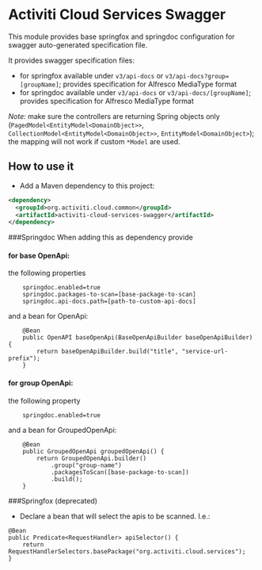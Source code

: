 # Activiti Cloud Services Swagger

This module provides base springfox and springdoc configuration for swagger auto-generated specification file.

It provides swagger specification files:

-   for springfox available under `v3/api-docs` or `v3/api-docs?group=[groupName]`;
    provides specification for Alfresco MediaType format
-   for springdoc available under `v3/api-docs` or `v3/api-docs/[groupName]`;
    provides specification for Alfresco MediaType format

*Note:* make sure the controllers are returning Spring objects only (`PagedModel<EntityModel<DomainObject>>`,
`CollectionModel<EntityModel<DomainObject>>`, `EntityModel<DomainObject>`); the mapping will not work if custom `*Model`
are used.

## How to use it
- Add a Maven dependency to this project:

```xml
<dependency>
  <groupId>org.activiti.cloud.common</groupId>
  <artifactId>activiti-cloud-services-swagger</artifactId>
</dependency>
```

###Springdoc
When adding this as dependency provide

#### for base OpenApi:
the following properties
```
    springdoc.enabled=true
    springdoc.packages-to-scan=[base-package-to-scan]
    springdoc.api-docs.path=[path-to-custom-api-docs]
```
and a bean for OpenApi:
```
    @Bean
    public OpenAPI baseOpenApi(BaseOpenApiBuilder baseOpenApiBuilder) {
        return baseOpenApiBuilder.build("title", "service-url-prefix");
    }
```
#### for group OpenApi:
the following property
```
    springdoc.enabled=true
```
and a bean for GroupedOpenApi:
```
    @Bean
    public GroupedOpenApi groupedOpenApi() {
        return GroupedOpenApi.builder()
            .group("group-name")
            .packagesToScan([base-package-to-scan])
            .build();
    }
```


###Springfox (deprecated)
- Declare a bean that will select the apis to be scanned. I.e.:
```
@Bean
public Predicate<RequestHandler> apiSelector() {
    return RequestHandlerSelectors.basePackage("org.activiti.cloud.services");
}
```
